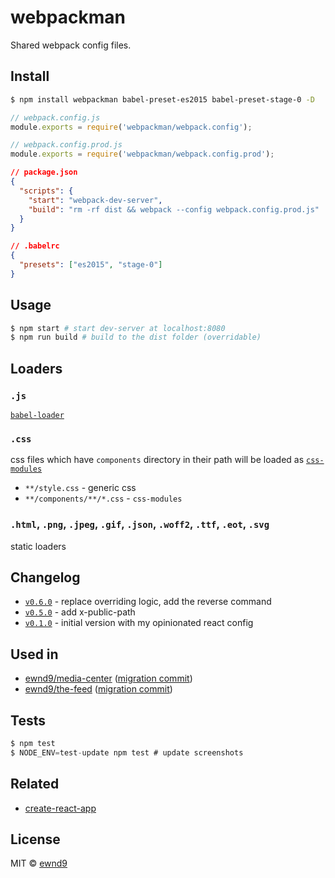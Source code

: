 # webpackman

Shared webpack config files.

## Install

```sh
$ npm install webpackman babel-preset-es2015 babel-preset-stage-0 -D
```

```js
// webpack.config.js
module.exports = require('webpackman/webpack.config');
```

```js
// webpack.config.prod.js
module.exports = require('webpackman/webpack.config.prod');
```

```json
// package.json
{
  "scripts": {
    "start": "webpack-dev-server",
    "build": "rm -rf dist && webpack --config webpack.config.prod.js"
  }
}
```

```json
// .babelrc
{
  "presets": ["es2015", "stage-0"]
}
```

## Usage

```sh
$ npm start # start dev-server at localhost:8080
$ npm run build # build to the dist folder (overridable)
```

## Loaders

### `.js`

[`babel-loader`](https://github.com/babel/babel-loader)

### `.css`

css files which have `components` directory in their path will be loaded as [`css-modules`](https://github.com/css-modules/css-modules)

- `**/style.css` - generic css
- `**/components/**/*.css` - `css-modules`

### `.html`, `.png`, `.jpeg`, `.gif`, `.json`, `.woff2`, `.ttf`, `.eot`, `.svg`

static loaders

## Changelog

- [`v0.6.0`](https://github.com/ewnd9/webpackman/tree/v0.6.0) - replace overriding logic, add the reverse command
- [`v0.5.0`](https://github.com/ewnd9/webpackman/tree/v0.5.0) - add x-public-path
- [`v0.1.0`](https://github.com/ewnd9/webpackman/tree/v0.1.0) - initial version with my opinionated react config  

## Used in

- [ewnd9/media-center](https://github.com/ewnd9/media-center) ([migration commit](https://github.com/ewnd9/media-center/commit/960587f1488747876b9b9a4f560b74f250eaa6ea))
- [ewnd9/the-feed](https://github.com/ewnd9/the-feed) ([migration commit](https://github.com/ewnd9/the-feed/commit/b601e02e3d056e5f67ef4bb8ebb3700ac149c099))

## Tests

```js
$ npm test
$ NODE_ENV=test-update npm test # update screenshots
```

## Related

- [create-react-app](https://github.com/facebookincubator/create-react-app)

## License

MIT © [ewnd9](http://ewnd9.com)
